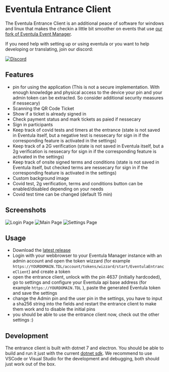 # Eventula Entrance Client

The Eventula Entrance Client is an additional peace of software for windows and linux that makes the checkin a little bit smoother on events that use [our fork of Eventula Event Manager](https://github.com/Lan2Play/eventula-manager).

If you need help with setting up or using eventula or you want to help developing or translating, join our discord:

[![Discord](https://discordapp.com/api/guilds/748086853449810013/widget.png?style=banner3)](https://discord.gg/zF5C9WPWFq)

## Features

- pin for using the application (This is not a secure implementation. With enough knowledge and physical access to the device your pin and your admin token can be extracted. So consider additional security measures if nessecary)
- Scanning the QR Code Ticket
- Show if a ticket is already signed in
- Check payment status and mark tickets as paied if nessecary
- Sign in participants
- Keep track of covid tests and timers at the entrance (state is not saved in Eventula itself, but a negative test is nessecary for sign in if the corresponding feature is activated in the settings)
- Keep track of a 2G verification (state is not saved in Eventula itself, but a 2g verification is nessecary for sign in if the corresponding feature is activated in the settings)
- Keep track of onsite signed terms and conditions (state is not saved in Eventula itself, but checked terms are nessecary for sign in if the corresponding feature is activated in the settings)
- Custom background image
- Covid test, 2g verification, terms and conditions button can be enabled/disabled depending on your needs
- Covid test time can be changed (default 15 min)


## Screenshots

![Login Page](https://raw.githubusercontent.com/Lan2Play/eventula_entrance_client/main/Entrance_client_1.png)
![Main Page](https://raw.githubusercontent.com/Lan2Play/eventula_entrance_client/main/Entrance_client_2.png)
![Settings Page](https://raw.githubusercontent.com/Lan2Play/eventula_entrance_client/main/Entrance_client_3.png)

## Usage

- Download the [latest release](https://github.com/Lan2Play/eventula_entrance_client/releases/latest)
- Login with your webbrowser to your Eventula Manager instance with an admin account and open the token wizzard (for example `https://YOURDOMAIN.TDL/account/tokens/wizzard/start/EventulaEntranceClient`) and create a token
- open the entrance client, unlock with the pin 4637 (initially hardcoded), go to settings and configure your Eventula api base address (for example `https://YOURDOMAIN.TDL` ), paste the generated Eventula token and save the settings
- change the Admin pin and the user pin in the settings, you have to input a sha256 string into the fields and restart the entrance client to make them work and to disable the initial pins
- you should be able to use the entrance client now, check out the other settings :)

## Development

The entrance client is built with dotnet 7 and electron. You should be able to build and run it just with the current [dotnet sdk](https://dotnet.microsoft.com/en-us/download). 
We recommend to use VSCode or Visual Studio for the development and debugging, both should just work out of the box.
